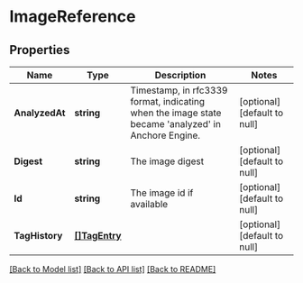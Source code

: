 # ImageReference

## Properties
Name | Type | Description | Notes
------------ | ------------- | ------------- | -------------
**AnalyzedAt** | **string** | Timestamp, in rfc3339 format, indicating when the image state became &#39;analyzed&#39; in Anchore Engine. | [optional] [default to null]
**Digest** | **string** | The image digest | [optional] [default to null]
**Id** | **string** | The image id if available | [optional] [default to null]
**TagHistory** | [**[]TagEntry**](TagEntry.md) |  | [optional] [default to null]

[[Back to Model list]](../README.md#documentation-for-models) [[Back to API list]](../README.md#documentation-for-api-endpoints) [[Back to README]](../README.md)


